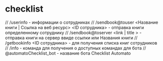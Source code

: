 # checklist
// /userinfo - информации о сотрудниках
// /sendbook@touser <Название книги | Ссылка на веб ресурс> <ID сотрудника> - отправка книги определенному сотруднику
// /sendbook@toserver <link | title > - отправка книги на сервер ввиде ссылки или Названия книги
// /getbookinfo <ID сотрудника> - для получения списка книг сотрудников
// /info - команда для получения о доступных командах для бота
// @automatoChecklist_bot - название бота Checklist Automato

